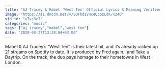 ```yaml
---
title: "AJ Tracey & Mabel 'West Ten' Official Lyrics & Meaning Verified"
image: "https://s1.dmcdn.net/v/SQFhd1VHceQcozLdK/x240"
vid_id: "x7vs3c7"
categories: "music"
tags: ["aj tracey","mabel","west ten"]
date: "2020-08-27T13:38:04+03:00"
---
```

Mabel &amp; AJ Tracey’s “West Ten” is their latest hit, and it’s already racked up 21 streams on Spotify to date. It is produced by Fred again.. and Take a Daytrip. On the track, the duo pays homage to their hometowns in West London.
